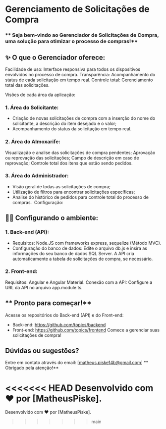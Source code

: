 # Gerenciamento de Solicitações de Compra
### ** Seja bem-vindo ao Gerenciador de Solicitações de Compra, uma solução para otimizar o processo de compras!**

## ✨ O que o Gerenciador oferece:

Facilidade de uso: Interface responsiva para todos os dispositivos envolvidos no processo de compra.
Transparência: Acompanhamento do status de cada solicitação em tempo real.
Controle total: Gerenciamento total das solicitações.

Visões de cada área da aplicação:

### 1. Área do Solicitante:

- Criação de novas solicitações de compra com a inserção do nome do solicitante, a descrição do item
  desejado e o valor;
- Acompanhamento do status da solicitação em tempo real.

### 2. Área do Almoxarife:

Visualização e analise das solicitações de compra pendentes;
Aprovação ou reprovação das solicitações;
Campo de descrição em caso de reprovação;
Controle total dos itens que estão sendo pedidos.

### 3. Área do Administrador:

- Visão geral de todas as solicitações de compra;
- Utilização de filtros para encontrar solicitações específicas;
- Analise do histórico de pedidos para controle total do processo de compras.
️ Configuração:

## 👩‍💻 Configurando o ambiente:

### 1. Back-end (API):

- Requisitos: Node.JS com frameworks express, sequelize (Método MVC).
- Configuração do banco de dados:
Edite o arquivo db.js e insira as informações do seu banco de dados SQL Server.
A API cria automaticamente a tabela de solicitações de compra, se necessário.

### 2. Front-end:

Requisitos: Angular e Angular Material.
Conexão com a API:
Configure a URL da API no arquivo app.module.ts.

## ** Pronto para começar!**

Acesse os repositórios do Back-end (API) e do Front-end:
- Back-end: https://github.com/topics/backend
- Front-end: https://github.com/topics/frontend
Comece a gerenciar suas solicitações de compra!
️
## Dúvidas ou sugestões?

Entre em contato através do email: [matheus.piske14b@gmail.com]
** Obrigado pela atenção!**

<<<<<<< HEAD
Desenvolvido com ❤️ por [MatheusPiske].
=======
Desenvolvido com ❤️ por [MatheusPiske].
>>>>>>> main
